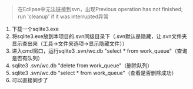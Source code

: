 
> 在Eclipse中无法链接到svn，出现Previous operation has not finished; run 'cleanup' if it was interrupted异常

1. 下载一个sqlite3.exe
2. 将sqlite3.exe放到本项目的.svn同级目录下（.svn默认是隐藏，让.svn文件夹显示查出来（工具->文件夹选项->显示隐藏文件））
3. 进入cmd窗口，运行sqlite3 .svn/wc.db "select * from work_queue"（查询是否有队列）
4. sqlite3 .svn/wc.db "delete from work_queue"（删除队列）
5. sqlite3 .svn/wc.db "select * from work_queue"（查看是否删除成功）
6. 可以直接同步了

